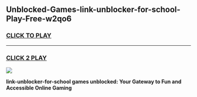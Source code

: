 
## Unblocked-Games-link-unblocker-for-school-Play-Free-w2qo6
<h3>
<a href="https://premium76.site?title=link-unblocker-for-school&ref=21A">CLICK TO PLAY</a></h3>
<hr>

<h3>
<a href="https://premium76.site?title=link-unblocker-for-school&ref=21A">CLICK 2 PLAY</a>
  
</h3>

<a href="https://premium76.site?title=link-unblocker-for-school&ref=21A"><img src="https://clearcache.store/games.png"></a>


**link-unblocker-for-school games unblocked: Your Gateway to Fun and Accessible Online Gaming**
